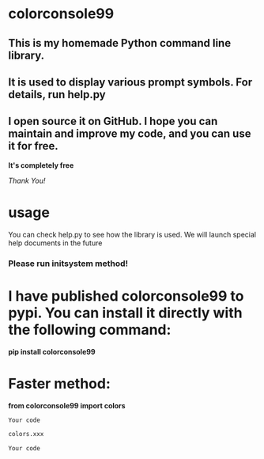 # colorconsole99
## This is my homemade Python command line library.
## It is used to display various prompt symbols. For details, run help.py
## I open source it on GitHub. I hope you can maintain and improve my code, and you can use it for free.

__It's completely free__

*Thank You!*

# usage

You can check help.py to see how the library is used. We will launch special help documents in the future

### Please run initsystem method!
# I have published colorconsole99 to pypi. You can install it directly with the following command:

__pip install colorconsole99__

# Faster method:

__from colorconsole99 import colors__

```python
Your code

colors.xxx

Your code
```

